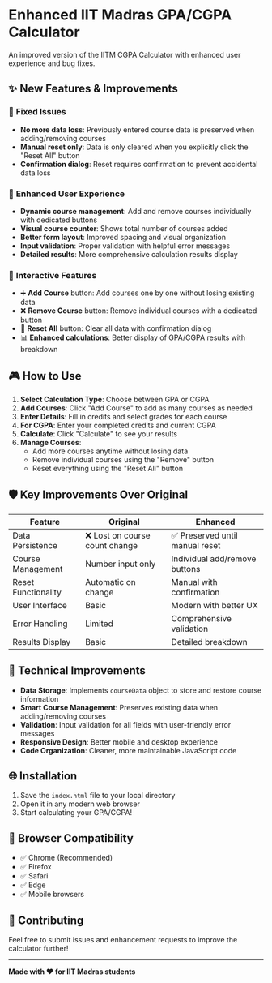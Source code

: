 # Enhanced IIT Madras GPA/CGPA Calculator

An improved version of the IITM CGPA Calculator with enhanced user experience and bug fixes.

## ✨ New Features & Improvements

### 🔧 **Fixed Issues**
- **No more data loss**: Previously entered course data is preserved when adding/removing courses
- **Manual reset only**: Data is only cleared when you explicitly click the "Reset All" button
- **Confirmation dialog**: Reset requires confirmation to prevent accidental data loss

### 🎯 **Enhanced User Experience**
- **Dynamic course management**: Add and remove courses individually with dedicated buttons
- **Visual course counter**: Shows total number of courses added
- **Better form layout**: Improved spacing and visual organization
- **Input validation**: Proper validation with helpful error messages
- **Detailed results**: More comprehensive calculation results display

### 🚀 **Interactive Features**
- ➕ **Add Course** button: Add courses one by one without losing existing data
- ❌ **Remove Course** button: Remove individual courses with a dedicated button
- 🔄 **Reset All** button: Clear all data with confirmation dialog
- 📊 **Enhanced calculations**: Better display of GPA/CGPA results with breakdown

## 🎮 How to Use

1. **Select Calculation Type**: Choose between GPA or CGPA
2. **Add Courses**: Click "Add Course" to add as many courses as needed
3. **Enter Details**: Fill in credits and select grades for each course
4. **For CGPA**: Enter your completed credits and current CGPA
5. **Calculate**: Click "Calculate" to see your results
6. **Manage Courses**: 
   - Add more courses anytime without losing data
   - Remove individual courses using the "Remove" button
   - Reset everything using the "Reset All" button

## 🛡️ Key Improvements Over Original

| Feature | Original | Enhanced |
|---------|----------|----------|
| Data Persistence | ❌ Lost on course count change | ✅ Preserved until manual reset |
| Course Management | Number input only | Individual add/remove buttons |
| Reset Functionality | Automatic on change | Manual with confirmation |
| User Interface | Basic | Modern with better UX |
| Error Handling | Limited | Comprehensive validation |
| Results Display | Basic | Detailed breakdown |

## 🔧 Technical Improvements

- **Data Storage**: Implements `courseData` object to store and restore course information
- **Smart Course Management**: Preserves existing data when adding/removing courses
- **Validation**: Input validation for all fields with user-friendly error messages
- **Responsive Design**: Better mobile and desktop experience
- **Code Organization**: Cleaner, more maintainable JavaScript code

## 🌐 Installation

1. Save the `index.html` file to your local directory
2. Open it in any modern web browser
3. Start calculating your GPA/CGPA!

## 📱 Browser Compatibility

- ✅ Chrome (Recommended)
- ✅ Firefox
- ✅ Safari
- ✅ Edge
- ✅ Mobile browsers

## 🤝 Contributing

Feel free to submit issues and enhancement requests to improve the calculator further!

---

**Made with ❤️ for IIT Madras students**
